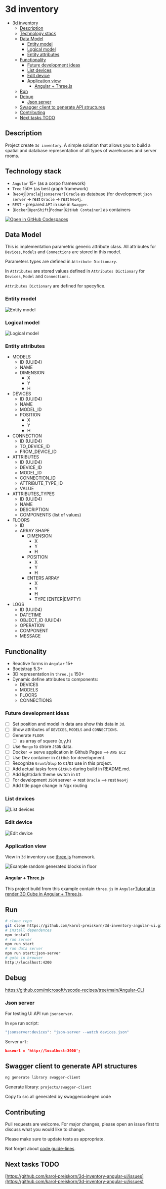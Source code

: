 # 3d inventory

- [3d inventory](#3d-inventory)
  - [Description](#description)
  - [Technology stack](#technology-stack)
  - [Data Model](#data-model)
    - [Entity model](#entity-model)
    - [Logical model](#logical-model)
    - [Entity attributes](#entity-attributes)
  - [Functionality](#functionality)
    - [Future development ideas](#future-development-ideas)
    - [List devices](#list-devices)
    - [Edit device](#edit-device)
    - [Application view](#application-view)
      - [Angular + Three.js](#angular--threejs)
  - [Run](#run)
  - [Debug](#debug)
    - [Json server](#json-server)
  - [Swagger client to generate API structures](#swagger-client-to-generate-api-structures)
  - [Contributing](#contributing)
  - [Next tasks TODO](#next-tasks-todo)

## Description

Project create `3d inventory`. A simple solution that allows you to build a spatial and database representation of all types of warehouses and server rooms.

## Technology stack

- `Angular` 15+ (as a corpo framework)
- `Tree` 150+ (as best graph framework)
- [`Neo4j`|`Oracle`|`jsonserver`] `Oracle` as database (for development `json server` -> rest `Oracle` -> rest `Neo4j`.
- `REST` - prepared `API` in use in `Swagger`.
- [`Docker`|`OpenShift`|`Podman`|`GitHub Container`] as containers

[![Open in GitHub Codespaces](https://github.com/codespaces/badge.svg)](https://github.com/codespaces/new?hide_repo_select=true&ref=main&repo=0000000&machine=premiumLinux&devcontainer_path=.devcontainer%2Fdevcontainer.json&location=WestUs2)

## Data Model

This is implementation parametric generic attribute class. All attributes for `Devices`, `Models` and `Connections` are stored in this model.

Parameters types are defined in `Attribute Dictionary`.

In `Attributes` are stored values defined in `Attributes Dictionary` for `Devices`, `Model` and `Connections`.

`Attributes Dictionary` are defined for specyfice.

### Entity model

![Entity model](src/assets/img/Screenshot%20from%202023-05-20%2016-54-30.png)

### Logical model

![Logical model](src/assets/img/Screenshot%20from%202023-05-20%2017-20-39.png)

### Entity attributes

- MODELS
  - ID (UUID4)
  - NAME
  - DIMENSION
    - X
    - Y
    - H
- DEVICES
  - ID (UUID4)
  - NAME
  - MODEL_ID
  - POSITION
    - X
    - Y
    - H
- CONNECTION
  - ID (UUID4)
  - TO_DEVICE_ID
  - FROM_DEVICE_ID
- ATTRIBUTES
  - ID (UUID4)
  - DEVICE_ID
  - MODEL_ID
  - CONNECTION_ID
  - ATTRIBUTE_TYPE_ID
  - VALUE
- ATTRIBUTES_TYPES
  - ID (UUID4)
  - NAME
  - DESCRIPTION
  - COMPONENTS (list of values)
- FLOORS
  - ID
  - ARRAY SHAPE
    - DIMENSION
      - X
      - Y
      - H
    - POSITION
      - X
      - Y
      - H
    - ENTERS ARRAY
      - X
      - Y
      - H
      - TYPE [ENTER|EMPTY]
- LOGS
  - ID (UUID4)
  - DATETIME
  - OBJECT_ID (UUID4)
  - OPERATION
  - COMPONENT
  - MESSAGE

## Functionality

- Reactive forms in `Angular` 15+
- Bootstrap 5.3+
- 3D representation in `three.js` 150+
- Dynamic define attributes to components:
  - DEVICES
  - MODELS
  - FLOORS
  - CONNECTIONS

### Future development ideas

- [ ] Set position and model in data ans show this data in `3d`.
- [ ] Show attributes of `DEVICES`, `MODELS` and `CONNECTIONS`.
- [ ] Generate `FLOOR`
  - [ ] as array of squere (x,y,h)
- [ ] Use `Mongo` to strore `JSON` data.
- [ ] Docker -> serve application in Github Pages --> `AWS EC2`
- [ ] Use Dev container in `GitHub` for development.
- [ ] Recognize `Grunt`/`Glup` to `CI`/`DI` use in this project.
- [ ] Add actual tasks form `GitHub` during build in README.md.
- [ ] Add light/dark theme switch in `UI`
- [ ] For development `JSON` server -> rest `Oracle` --> rest `Neo4j`
- [ ] Add title page change in Ngx routing

### List devices

![List devices](src/assets/img/Screenshot%202023-04-11%20at%2007-51-03%203d%20inventory.png)

### Edit device

![Edit device](src/assets/img/Screenshot%202023-04-11%20at%2007-50-36%203d%20inventory.png)

### Application view

View in `3d` inventory use [three.js](https://threejs.org/) framework.

![Example random generated blocks in floor](src/assets/img/Screenshot%20from%202023-05-01%2008-29-25.png)

#### Angular + Three.js

This project build from this example contain `three.js` in `Angular`[Tutorial to render 3D Cube in Angular + Three.js](https://srivastavaanurag79.medium.com/hello-cube-your-first-three-js-scene-in-angular-176c44b9c6c0).

## Run

```bash
# clone repo
git clone https://github.com/karol-preiskorn/3d-inventory-angular-ui.git
# install dependences
npm install
# run server
npm run start
# run data server
npm run start:json-server
# goto in browser
http://localhost:4200
```

## Debug

https://github.com/microsoft/vscode-recipes/tree/main/Angular-CLI

### Json server

For testing UI API run `jsonserver`.

In `npm` run script:

```js
"jsonserver:devices": "json-server --watch devices.json"
```

Server `url`:

```json
baseurl = 'http://localhost:3000';
```

## Swagger client to generate API structures

```bash
ng generate library swagger-client
```

Generate library: `projects/swagger-client`

Copy to src all generated by swaggercodegen code
## Contributing

Pull requests are welcome. For major changes, please open an issue first to discuss what you would like to change.

Please make sure to update tests as appropriate.

Not forget about [code guide-lines](https://github.com/Microsoft/TypeScript/wiki/Coding-guidelines).

## Next tasks TODO

[https://github.com/karol-preiskorn/3d-inventory-angular-ui/issues](https://github.com/karol-preiskorn/3d-inventory-angular-ui/issues)

